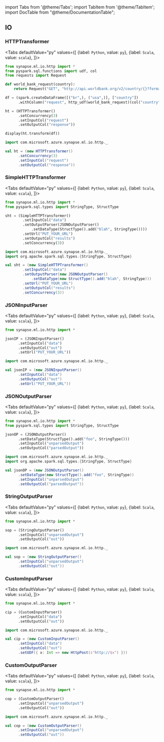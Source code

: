 import Tabs from '@theme/Tabs';
import TabItem from '@theme/TabItem';
import DocTable from "@theme/DocumentationTable";




## IO

### HTTPTransformer

<Tabs
defaultValue="py"
values={[
{label: `Python`, value: `py`},
{label: `Scala`, value: `scala`},
]}>
<TabItem value="py">

<!--pytest-codeblocks:cont-->

```python
from synapse.ml.io.http import *
from pyspark.sql.functions import udf, col
from requests import Request

def world_bank_request(country):
    return Request("GET", "http://api.worldbank.org/v2/country/{}?format=json".format(country))

df = (spark.createDataFrame([("br",), ("usa",)], ["country"])
      .withColumn("request", http_udf(world_bank_request)(col("country"))))

ht = (HTTPTransformer()
      .setConcurrency(3)
      .setInputCol("request")
      .setOutputCol("response"))

display(ht.transform(df))
```

</TabItem>
<TabItem value="scala">

```scala
import com.microsoft.azure.synapse.ml.io.http._

val ht = (new HTTPTransformer()
      .setConcurrency(3)
      .setInputCol("request")
      .setOutputCol("response"))
```

</TabItem>
</Tabs>

<DocTable className="HTTPTransformer"
py="synapse.ml.io.http.html#module-synapse.ml.io.http.HTTPTransformer"
scala="com/microsoft/azure/synapse/ml/io/http/HTTPTransformer.html"
sourceLink="https://github.com/microsoft/SynapseML/blob/master/core/src/main/scala/com/microsoft/azure/synapse/ml/io/http/HTTPTransformer.scala" />


### SimpleHTTPTransformer

<Tabs
defaultValue="py"
values={[
{label: `Python`, value: `py`},
{label: `Scala`, value: `scala`},
]}>
<TabItem value="py">




<!--pytest-codeblocks:cont-->

```python
from synapse.ml.io.http import *
from pyspark.sql.types import StringType, StructType

sht = (SimpleHTTPTransformer()
        .setInputCol("data")
        .setOutputParser(JSONOutputParser()
            .setDataType(StructType().add("blah", StringType())))
        .setUrl("PUT_YOUR_URL")
        .setOutputCol("results")
        .setConcurrency(3))
```

</TabItem>
<TabItem value="scala">

```scala
import com.microsoft.azure.synapse.ml.io.http._
import org.apache.spark.sql.types.{StringType, StructType}

val sht = (new SimpleHTTPTransformer()
        .setInputCol("data")
        .setOutputParser(new JSONOutputParser()
            .setDataType(new StructType().add("blah", StringType)))
        .setUrl("PUT_YOUR_URL")
        .setOutputCol("results")
        .setConcurrency(3))
```

</TabItem>
</Tabs>

<DocTable className="SimpleHTTPTransformer"
py="synapse.ml.io.http.html#module-synapse.ml.io.http.SimpleHTTPTransformer"
scala="com/microsoft/azure/synapse/ml/io/http/SimpleHTTPTransformer.html"
sourceLink="https://github.com/microsoft/SynapseML/blob/master/core/src/main/scala/com/microsoft/azure/synapse/ml/io/http/SimpleHTTPTransformer.scala" />


### JSONInputParser

<Tabs
defaultValue="py"
values={[
{label: `Python`, value: `py`},
{label: `Scala`, value: `scala`},
]}>
<TabItem value="py">




<!--pytest-codeblocks:cont-->

```python
from synapse.ml.io.http import *

jsonIP = (JSONInputParser()
      .setInputCol("data")
      .setOutputCol("out")
      .setUrl("PUT_YOUR_URL"))
```

</TabItem>
<TabItem value="scala">

```scala
import com.microsoft.azure.synapse.ml.io.http._

val jsonIP = (new JSONInputParser()
      .setInputCol("data")
      .setOutputCol("out")
      .setUrl("PUT_YOUR_URL"))
```

</TabItem>
</Tabs>

<DocTable className="JSONInputParser"
py="synapse.ml.io.http.html#module-synapse.ml.io.http.JSONInputParser"
scala="com/microsoft/azure/synapse/ml/io/http/JSONInputParser.html"
sourceLink="https://github.com/microsoft/SynapseML/blob/master/core/src/main/scala/com/microsoft/azure/synapse/ml/io/http/JSONInputParser.scala" />


### JSONOutputParser

<Tabs
defaultValue="py"
values={[
{label: `Python`, value: `py`},
{label: `Scala`, value: `scala`},
]}>
<TabItem value="py">




<!--pytest-codeblocks:cont-->

```python
from synapse.ml.io.http import *
from pyspark.sql.types import StringType, StructType

jsonOP = (JSONOutputParser()
      .setDataType(StructType().add("foo", StringType()))
      .setInputCol("unparsedOutput")
      .setOutputCol("parsedOutput"))
```

</TabItem>
<TabItem value="scala">

```scala
import com.microsoft.azure.synapse.ml.io.http._
import org.apache.spark.sql.types.{StringType, StructType}

val jsonOP = (new JSONOutputParser()
      .setDataType(new StructType().add("foo", StringType))
      .setInputCol("unparsedOutput")
      .setOutputCol("parsedOutput"))
```

</TabItem>
</Tabs>

<DocTable className="JSONOutputParser"
py="synapse.ml.io.http.html#module-synapse.ml.io.http.JSONOutputParser"
scala="com/microsoft/azure/synapse/ml/io/http/JSONOutputParser.html"
sourceLink="https://github.com/microsoft/SynapseML/blob/master/core/src/main/scala/com/microsoft/azure/synapse/ml/io/http/JSONOutputParser.scala" />


### StringOutputParser

<Tabs
defaultValue="py"
values={[
{label: `Python`, value: `py`},
{label: `Scala`, value: `scala`},
]}>
<TabItem value="py">




<!--pytest-codeblocks:cont-->

```python
from synapse.ml.io.http import *

sop = (StringOutputParser()
      .setInputCol("unparsedOutput")
      .setOutputCol("out"))
```

</TabItem>
<TabItem value="scala">

```scala
import com.microsoft.azure.synapse.ml.io.http._

val sop = (new StringOutputParser()
      .setInputCol("unparsedOutput")
      .setOutputCol("out"))
```

</TabItem>
</Tabs>

<DocTable className="StringOutputParser"
py="synapse.ml.io.http.html#module-synapse.ml.io.http.StringOutputParser"
scala="com/microsoft/azure/synapse/ml/io/http/StringOutputParser.html"
sourceLink="https://github.com/microsoft/SynapseML/blob/master/core/src/main/scala/com/microsoft/azure/synapse/ml/io/http/StringOutputParser.scala" />


### CustomInputParser

<Tabs
defaultValue="py"
values={[
{label: `Python`, value: `py`},
{label: `Scala`, value: `scala`},
]}>
<TabItem value="py">




<!--pytest-codeblocks:cont-->

```python
from synapse.ml.io.http import *

cip = (CustomInputParser()
      .setInputCol("data")
      .setOutputCol("out"))
```

</TabItem>
<TabItem value="scala">

```scala
import com.microsoft.azure.synapse.ml.io.http._

val cip = (new CustomInputParser()
      .setInputCol("data")
      .setOutputCol("out")
      .setUDF({ x: Int => new HttpPost(s"http://$x") }))
```

</TabItem>
</Tabs>

<DocTable className="CustomInputParser"
py="synapse.ml.io.http.html#module-synapse.ml.io.http.CustomInputParser"
scala="com/microsoft/azure/synapse/ml/io/http/CustomInputParser.html"
sourceLink="https://github.com/microsoft/SynapseML/blob/master/core/src/main/scala/com/microsoft/azure/synapse/ml/io/http/CustomInputParser.scala" />


### CustomOutputParser

<Tabs
defaultValue="py"
values={[
{label: `Python`, value: `py`},
{label: `Scala`, value: `scala`},
]}>
<TabItem value="py">




<!--pytest-codeblocks:cont-->

```python
from synapse.ml.io.http import *

cop = (CustomOutputParser()
      .setInputCol("unparsedOutput")
      .setOutputCol("out"))
```

</TabItem>
<TabItem value="scala">

```scala
import com.microsoft.azure.synapse.ml.io.http._

val cop = (new CustomOutputParser()
      .setInputCol("unparsedOutput")
      .setOutputCol("out"))
```

</TabItem>
</Tabs>

<DocTable className="CustomOutputParser"
py="synapse.ml.io.http.html#module-synapse.ml.io.http.CustomOutputParser"
scala="com/microsoft/azure/synapse/ml/io/http/CustomOutputParser.html"
sourceLink="https://github.com/microsoft/SynapseML/blob/master/core/src/main/scala/com/microsoft/azure/synapse/ml/io/http/CustomOutputParser.scala" />
